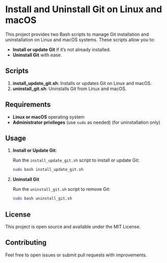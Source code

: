 # Install and Uninstall Git on Linux and macOS

This project provides two Bash scripts to manage Git installation and uninstallation on Linux and macOS systems. These scripts allow you to:

- **Install or update Git** if it’s not already installed.
- **Uninstall Git** with ease.

## Scripts

1. **install_update_git.sh**: Installs or updates Git on Linux and macOS.
2. **uninstall_git.sh**: Uninstalls Git from Linux and macOS.

## Requirements

- **Linux or macOS** operating system
- **Administrator privileges** (use `sudo` as needed) (for uninstallation only)

## Usage

1. **Install or Update Git**:

   Run the `install_update_git.sh` script to install or update Git:

   ```bash
   sudo bash install_update_git.sh
   ```

2. **Uninstall Git**

   Run the `uninstall_git.sh` script to remove Git:

   ```bash
   sudo bash uninstall_git.sh
   ```

## License

This project is open source and available under the MIT License.

## Contributing

Feel free to open issues or submit pull requests with improvements.
